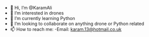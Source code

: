 - 👋 Hi, I’m @KaramAli
- 👀 I’m interested in drones
- 🌱 I’m currently learning Python
- 💞️ I’m looking to collaborate on anything drone or Python related
- 📫 How to reach me:
    -Email: karam.13@hotmail.co.uk


